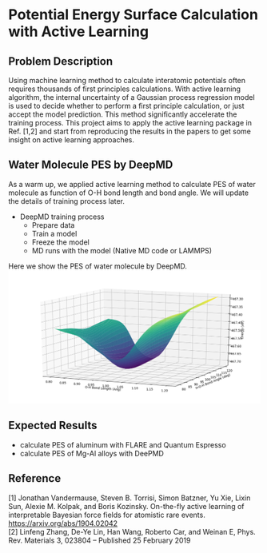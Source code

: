 # Potential Energy Surface Calculation with Active Learning 



## Problem Description

Using machine learning method to calculate interatomic potentials often requires thousands of first principles calculations. With active learning algorithm, the internal uncertainty of a Gaussian process regression model is used to decide whether to perform a first principle calculation, or just accept the model prediction. This method significantly accelerate the training process. This project aims to apply the active learning package in Ref. [1,2] and start from reproducing the results in the papers to get some insight on active learning approaches. 


## Water Molecule PES by DeepMD

As a warm up, we applied active learning method to calculate PES of water molecule as function of O-H bond length and bond angle. We will update the details of training process later. 

- DeepMD training process
  - Prepare data
  - Train a model
  - Freeze the model
  - MD runs with the model (Native MD code or LAMMPS)  
  
  
Here we show the PES of water molecule by DeepMD.
![](water.PNG)



## Expected Results

- calculate PES of aluminum with FLARE and Quantum Espresso  
- calculate PES of Mg-Al alloys with DeePMD  



## Reference 
[1] Jonathan Vandermause, Steven B. Torrisi, Simon Batzner, Yu Xie, Lixin Sun, Alexie M. Kolpak, and Boris Kozinsky. On-the-fly active learning of interpretable Bayesian force fields for atomistic rare events. https://arxiv.org/abs/1904.02042  
[2] Linfeng Zhang, De-Ye Lin, Han Wang, Roberto Car, and Weinan E, Phys. Rev. Materials 3, 023804 – Published 25 February 2019





